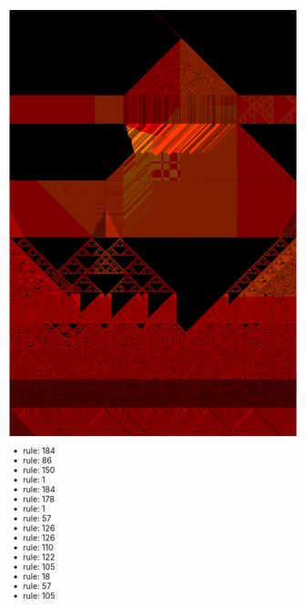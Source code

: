 ![photo](./output.png) 
 * rule: 184
* rule: 86
* rule: 150
* rule: 1
* rule: 184
* rule: 178
* rule: 1
* rule: 57
* rule: 126
* rule: 126
* rule: 110
* rule: 122
* rule: 105
* rule: 18
* rule: 57
* rule: 105
